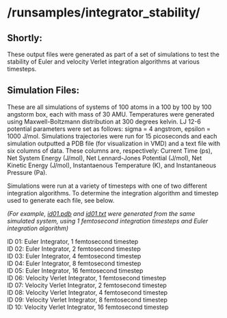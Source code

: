 # /runsamples/integrator_stability/

## Shortly:
These output files were generated as part of a set of simulations to test the stability of Euler and velocity Verlet integration algorithms at various timesteps. 

## Simulation Files:
These are all simulations of systems of 100 atoms in a 100 by 100 by 100 angstorm box, each with mass of 30 AMU. Temperatures were generated using Maxwell-Boltzmann distribution at 300 degrees kelvin. LJ 12-6 potential parameters were set as follows: sigma = 4 angstrom, epsilon = 1000 J/mol. Simulations trajectories were run for 15 picoseconds and each simulation outputted a PDB file (for visualization in VMD) and a text file with six columns of data. These columns are, respectively: Current Time (ps), Net System Energy (J/mol), Net Lennard-Jones Potential (J/mol), Net Kinetic Energy (J/mol), Instantaenous Temperature (K), and Instantaneous Pressure (Pa). 

Simulations were run at a variety of timesteps with one of two different integration algorithms. To determine the integration algorithm and timestep used to generate each file, see below.

*(For example, [id01.pdb](https://github.com/nAmnesiac/py_basicMD/blob/main/runsamples/integrator_stability/id01.pdb) and [id01.txt](https://github.com/nAmnesiac/py_basicMD/blob/main/runsamples/integrator_stability/id01.txt) were generated from the same simulated system, using 1 femtosecond integration timesteps and Euler integration algorithm)*

ID 01: Euler Integrator, 1 femtosecond timestep<br/>
ID 02: Euler Integrator, 2 femtosecond timestep<br/>
ID 03: Euler Integrator, 4 femtosecond timestep<br/>
ID 04: Euler Integrator, 8 femtosecond timestep<br/>
ID 05: Euler Integrator, 16 femtosecond timestep<br/>
ID 06: Velocity Verlet Integrator, 1 femtosecond timestep<br/>
ID 07: Velocity Verlet Integrator, 2 femtosecond timestep<br/>
ID 08: Velocity Verlet Integrator, 4 femtosecond timestep<br/>
ID 09: Velocity Verlet Integrator, 8 femtosecond timestep<br/>
ID 10: Velocity Verlet Integrator, 16 femtosecond timestep<br/>
